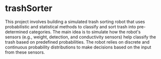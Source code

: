 # trashSorter
This project involves building a simulated trash sorting robot that uses probabilistic and statistical methods to classify and sort trash into pre-determined categories. The main idea is to simulate how the robot's sensors (e.g., weight, detection, and conductivity sensors) help classify the trash based on predefined probabilities. The robot relies on discrete and continuous probability distributions to make decisions based on the input from these sensors.
